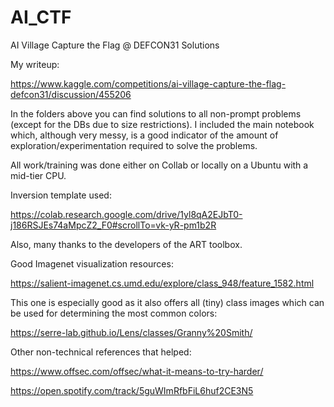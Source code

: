 # AI_CTF
AI Village Capture the Flag @ DEFCON31 Solutions

My writeup:

https://www.kaggle.com/competitions/ai-village-capture-the-flag-defcon31/discussion/455206

In the folders above you can find solutions to all non-prompt problems (except for the DBs due to size restrictions).
I included the main notebook which, although very messy, is a good indicator of the amount of exploration/experimentation required to solve the problems. 

All work/training was done either on Collab or locally on a Ubuntu with a mid-tier CPU.

Inversion template used:

https://colab.research.google.com/drive/1yl8qA2EJbT0-j186RSJEs74aMpcZ2_F0#scrollTo=vk-yR-pm1b2R

Also, many thanks to the developers of the ART toolbox.

Good Imagenet visualization resources:

https://salient-imagenet.cs.umd.edu/explore/class_948/feature_1582.html

This one is especially good as it also offers all (tiny) class images which can be used for determining the most common colors:

https://serre-lab.github.io/Lens/classes/Granny%20Smith/

Other non-technical references that helped:

https://www.offsec.com/offsec/what-it-means-to-try-harder/

https://open.spotify.com/track/5guWImRfbFiL6huf2CE3N5
